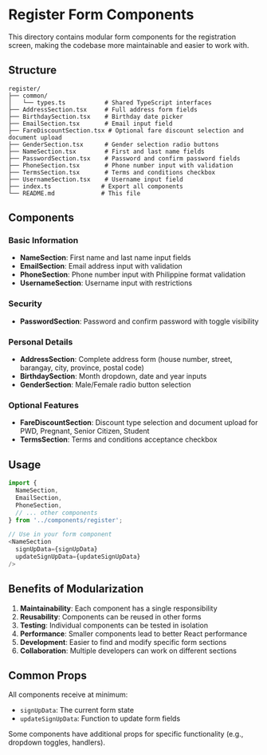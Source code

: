 # Register Form Components

This directory contains modular form components for the registration screen, making the codebase more maintainable and easier to work with.

## Structure

```
register/
├── common/
│   └── types.ts           # Shared TypeScript interfaces
├── AddressSection.tsx     # Full address form fields
├── BirthdaySection.tsx    # Birthday date picker
├── EmailSection.tsx       # Email input field
├── FareDiscountSection.tsx # Optional fare discount selection and document upload
├── GenderSection.tsx      # Gender selection radio buttons
├── NameSection.tsx        # First and last name fields
├── PasswordSection.tsx    # Password and confirm password fields
├── PhoneSection.tsx       # Phone number input with validation
├── TermsSection.tsx       # Terms and conditions checkbox
├── UsernameSection.tsx    # Username input field
├── index.ts              # Export all components
└── README.md             # This file
```

## Components

### Basic Information
- **NameSection**: First name and last name input fields
- **EmailSection**: Email address input with validation
- **PhoneSection**: Phone number input with Philippine format validation
- **UsernameSection**: Username input with restrictions

### Security
- **PasswordSection**: Password and confirm password with toggle visibility

### Personal Details
- **AddressSection**: Complete address form (house number, street, barangay, city, province, postal code)
- **BirthdaySection**: Month dropdown, date and year inputs
- **GenderSection**: Male/Female radio button selection

### Optional Features
- **FareDiscountSection**: Discount type selection and document upload for PWD, Pregnant, Senior Citizen, Student
- **TermsSection**: Terms and conditions acceptance checkbox

## Usage

```typescript
import {
  NameSection,
  EmailSection,
  PhoneSection,
  // ... other components
} from '../components/register';

// Use in your form component
<NameSection 
  signUpData={signUpData} 
  updateSignUpData={updateSignUpData} 
/>
```

## Benefits of Modularization

1. **Maintainability**: Each component has a single responsibility
2. **Reusability**: Components can be reused in other forms
3. **Testing**: Individual components can be tested in isolation
4. **Performance**: Smaller components lead to better React performance
5. **Development**: Easier to find and modify specific form sections
6. **Collaboration**: Multiple developers can work on different sections

## Common Props

All components receive at minimum:
- `signUpData`: The current form state
- `updateSignUpData`: Function to update form fields

Some components have additional props for specific functionality (e.g., dropdown toggles, handlers).








